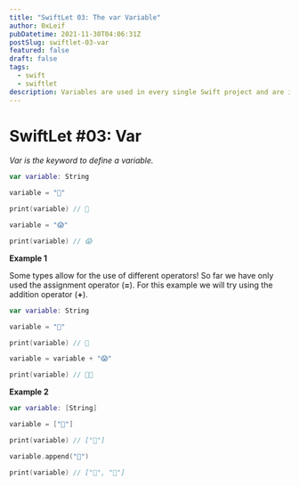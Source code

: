 ```yaml
---
title: "SwiftLet 03: The var Variable"
author: 0xLeif
pubDatetime: 2021-11-30T04:06:31Z
postSlug: swiftlet-03-var
featured: false
draft: false
tags:
  - swift
  - swiftlet
description: Variables are used in every single Swift project and are important things! They do a variety of work for us so take a peek and learn all about them.
---
```


# SwiftLet #03: Var

_Var is the keyword to define a variable._

```swift
var variable: String

variable = "👋"

print(variable) // 👋

variable = "😱"

print(variable) // 😱
```

**Example 1**

Some types allow for the use of different operators! So far we have only used the assignment operator (**=**). For this example we will try using the addition operator (**+**).

```swift
var variable: String

variable = "👋"

print(variable) // 👋

variable = variable + "😱"

print(variable) // 👋😱
```

**Example 2**

```swift
var variable: [String]

variable = ["👋"]

print(variable) // ["👋"]

variable.append("🤪")

print(variable) // ["👋", "🤪"]
```
